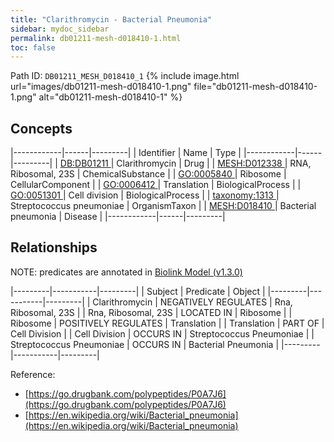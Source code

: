 ```yaml
---
title: "Clarithromycin - Bacterial Pneumonia"
sidebar: mydoc_sidebar
permalink: db01211-mesh-d018410-1.html
toc: false 
---
```



Path ID: `DB01211_MESH_D018410_1`
{% include image.html url="images/db01211-mesh-d018410-1.png" file="db01211-mesh-d018410-1.png" alt="db01211-mesh-d018410-1" %}

## Concepts

|------------|------|---------|
| Identifier | Name | Type    |
|------------|------|---------|
| <a href="https://identifiers.org/DB:DB01211">DB:DB01211 </a> | Clarithromycin | Drug |
| <a href="https://identifiers.org/MESH:D012338">MESH:D012338 </a> | RNA, Ribosomal, 23S | ChemicalSubstance |
| <a href="https://identifiers.org/GO:0005840">GO:0005840 </a> | Ribosome | CellularComponent |
| <a href="https://identifiers.org/GO:0006412">GO:0006412 </a> | Translation | BiologicalProcess |
| <a href="https://identifiers.org/GO:0051301">GO:0051301 </a> | Cell division | BiologicalProcess |
| <a href="https://identifiers.org/taxonomy:1313">taxonomy:1313 </a> | Streptococcus pneumoniae | OrganismTaxon |
| <a href="https://identifiers.org/MESH:D018410">MESH:D018410 </a> | Bacterial pneumonia | Disease |
|------------|------|---------|

## Relationships


NOTE: predicates are annotated in <a href="https://github.com/biolink/biolink-model/releases/tag/v1.3.0">Biolink Model (v1.3.0)</a>

|---------|-----------|---------|
| Subject | Predicate | Object  |
|---------|-----------|---------|
| Clarithromycin | NEGATIVELY REGULATES | Rna, Ribosomal, 23S |
| Rna, Ribosomal, 23S | LOCATED IN | Ribosome |
| Ribosome | POSITIVELY REGULATES | Translation |
| Translation | PART OF | Cell Division |
| Cell Division | OCCURS IN | Streptococcus Pneumoniae |
| Streptococcus Pneumoniae | OCCURS IN | Bacterial Pneumonia |
|---------|-----------|---------|

Reference: 
  - [https://go.drugbank.com/polypeptides/P0A7J6](https://go.drugbank.com/polypeptides/P0A7J6)
  - [https://en.wikipedia.org/wiki/Bacterial_pneumonia](https://en.wikipedia.org/wiki/Bacterial_pneumonia)
